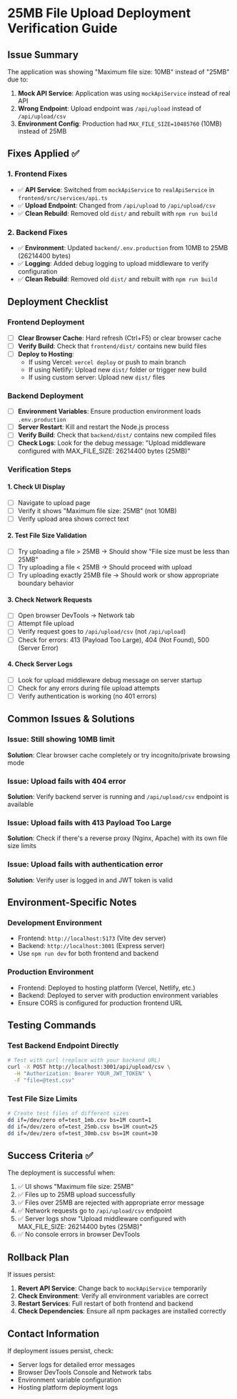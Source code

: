 # 25MB File Upload Deployment Verification Guide

## Issue Summary
The application was showing "Maximum file size: 10MB" instead of "25MB" due to:
1. **Mock API Service**: Application was using `mockApiService` instead of real API
2. **Wrong Endpoint**: Upload endpoint was `/api/upload` instead of `/api/upload/csv`
3. **Environment Config**: Production had `MAX_FILE_SIZE=10485760` (10MB) instead of 25MB

## Fixes Applied ✅

### 1. Frontend Fixes
- ✅ **API Service**: Switched from `mockApiService` to `realApiService` in `frontend/src/services/api.ts`
- ✅ **Upload Endpoint**: Changed from `/api/upload` to `/api/upload/csv`
- ✅ **Clean Rebuild**: Removed old `dist/` and rebuilt with `npm run build`

### 2. Backend Fixes
- ✅ **Environment**: Updated `backend/.env.production` from 10MB to 25MB (26214400 bytes)
- ✅ **Logging**: Added debug logging to upload middleware to verify configuration
- ✅ **Clean Rebuild**: Removed old `dist/` and rebuilt with `npm run build`

## Deployment Checklist

### Frontend Deployment
- [ ] **Clear Browser Cache**: Hard refresh (Ctrl+F5) or clear browser cache
- [ ] **Verify Build**: Check that `frontend/dist/` contains new build files
- [ ] **Deploy to Hosting**: 
  - If using Vercel: `vercel deploy` or push to main branch
  - If using Netlify: Upload new `dist/` folder or trigger new build
  - If using custom server: Upload new `dist/` files

### Backend Deployment
- [ ] **Environment Variables**: Ensure production environment loads `.env.production`
- [ ] **Server Restart**: Kill and restart the Node.js process
- [ ] **Verify Build**: Check that `backend/dist/` contains new compiled files
- [ ] **Check Logs**: Look for the debug message: "Upload middleware configured with MAX_FILE_SIZE: 26214400 bytes (25MB)"

### Verification Steps

#### 1. Check UI Display
- [ ] Navigate to upload page
- [ ] Verify it shows "Maximum file size: 25MB" (not 10MB)
- [ ] Verify upload area shows correct text

#### 2. Test File Size Validation
- [ ] Try uploading a file > 25MB → Should show "File size must be less than 25MB"
- [ ] Try uploading a file < 25MB → Should proceed with upload
- [ ] Try uploading exactly 25MB file → Should work or show appropriate boundary behavior

#### 3. Check Network Requests
- [ ] Open browser DevTools → Network tab
- [ ] Attempt file upload
- [ ] Verify request goes to `/api/upload/csv` (not `/api/upload`)
- [ ] Check for errors: 413 (Payload Too Large), 404 (Not Found), 500 (Server Error)

#### 4. Check Server Logs
- [ ] Look for upload middleware debug message on server startup
- [ ] Check for any errors during file upload attempts
- [ ] Verify authentication is working (no 401 errors)

## Common Issues & Solutions

### Issue: Still showing 10MB limit
**Solution**: Clear browser cache completely or try incognito/private browsing mode

### Issue: Upload fails with 404 error
**Solution**: Verify backend server is running and `/api/upload/csv` endpoint is available

### Issue: Upload fails with 413 Payload Too Large
**Solution**: Check if there's a reverse proxy (Nginx, Apache) with its own file size limits

### Issue: Upload fails with authentication error
**Solution**: Verify user is logged in and JWT token is valid

## Environment-Specific Notes

### Development Environment
- Frontend: `http://localhost:5173` (Vite dev server)
- Backend: `http://localhost:3001` (Express server)
- Use `npm run dev` for both frontend and backend

### Production Environment
- Frontend: Deployed to hosting platform (Vercel, Netlify, etc.)
- Backend: Deployed to server with production environment variables
- Ensure CORS is configured for production frontend URL

## Testing Commands

### Test Backend Endpoint Directly
```bash
# Test with curl (replace with your backend URL)
curl -X POST http://localhost:3001/api/upload/csv \
  -H "Authorization: Bearer YOUR_JWT_TOKEN" \
  -F "file=@test.csv"
```

### Test File Size Limits
```bash
# Create test files of different sizes
dd if=/dev/zero of=test_1mb.csv bs=1M count=1
dd if=/dev/zero of=test_25mb.csv bs=1M count=25
dd if=/dev/zero of=test_30mb.csv bs=1M count=30
```

## Success Criteria ✅

The deployment is successful when:
1. ✅ UI shows "Maximum file size: 25MB"
2. ✅ Files up to 25MB upload successfully
3. ✅ Files over 25MB are rejected with appropriate error message
4. ✅ Network requests go to `/api/upload/csv` endpoint
5. ✅ Server logs show "Upload middleware configured with MAX_FILE_SIZE: 26214400 bytes (25MB)"
6. ✅ No console errors in browser DevTools

## Rollback Plan

If issues persist:
1. **Revert API Service**: Change back to `mockApiService` temporarily
2. **Check Environment**: Verify all environment variables are correct
3. **Restart Services**: Full restart of both frontend and backend
4. **Check Dependencies**: Ensure all npm packages are installed correctly

## Contact Information

If deployment issues persist, check:
- Server logs for detailed error messages
- Browser DevTools Console and Network tabs
- Environment variable configuration
- Hosting platform deployment logs